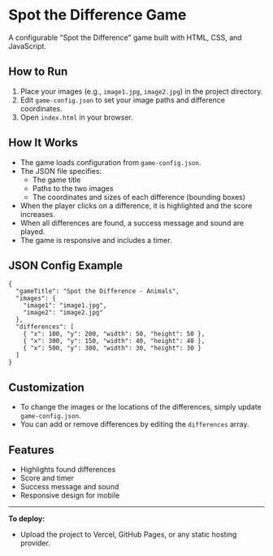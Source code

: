 # Spot the Difference Game

A configurable "Spot the Difference" game built with HTML, CSS, and JavaScript.

## How to Run

1. Place your images (e.g., `image1.jpg`, `image2.jpg`) in the project directory.
2. Edit `game-config.json` to set your image paths and difference coordinates.
3. Open `index.html` in your browser.

## How It Works

- The game loads configuration from `game-config.json`.
- The JSON file specifies:
  - The game title
  - Paths to the two images
  - The coordinates and sizes of each difference (bounding boxes)
- When the player clicks on a difference, it is highlighted and the score increases.
- When all differences are found, a success message and sound are played.
- The game is responsive and includes a timer.

## JSON Config Example

```
{
  "gameTitle": "Spot the Difference - Animals",
  "images": {
    "image1": "image1.jpg",
    "image2": "image2.jpg"
  },
  "differences": [
    { "x": 100, "y": 200, "width": 50, "height": 50 },
    { "x": 300, "y": 150, "width": 40, "height": 40 },
    { "x": 500, "y": 300, "width": 30, "height": 30 }
  ]
}
```

## Customization

- To change the images or the locations of the differences, simply update `game-config.json`.
- You can add or remove differences by editing the `differences` array.

## Features

- Highlights found differences
- Score and timer
- Success message and sound
- Responsive design for mobile

---

**To deploy:**
- Upload the project to Vercel, GitHub Pages, or any static hosting provider. 